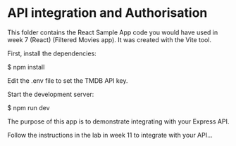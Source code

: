 # API integration and Authorisation

This folder contains the React Sample App code you would have used in week 7 (React)
(Filtered Movies app). It was created with the Vite tool.

First, install the dependencies:

$ npm install

Edit the .env file to set the TMDB API key.

Start the development server:

$ npm run dev

The purpose of this app is to demonstrate integrating with your Express API.

Follow the instructions in the lab in week 11 to integrate with your API...